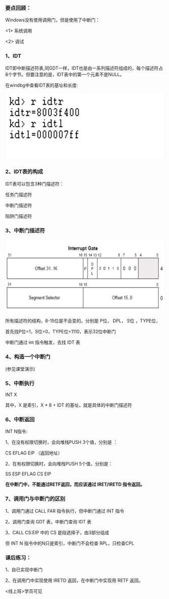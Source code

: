 ### 要点回顾：

Windows没有使用调用门，但是使用了中断门：

<1> 系统调用

<2> 调试



### 1、IDT

IDT即中断描述符表,同GDT一样，IDT也是由一系列描述符组成的，每个描述符占8个字节。但要注意的是，IDT表中的第一个元素不是NULL。

在windbg中查看IDT表的基址和长度:

![](../images/01/微信截图_20240208153919.png)

### 2、IDT表的构成

IDT表可以包含3种门描述符：

任务门描述符

中断门描述符

陷阱门描述符



### 3、中断门描述符

![](../images/01/微信截图_20240208154114.png)

所有描述符的结构，8-15位是不会变的。分别是 P位， DPL， S位 ，TYPE位，

首先找P位=1，S位=0，TYPE位=1110，表示32位中断门

中断门通过 int 指令触发，去找 IDT 表



### 4、构造一个中断门

(参见课堂演示)



### 5、中断执行

INT X

其中，X 是索引，X * 8 + IDT 的基址，就是具体的中断门描述符



### 6、中断返回

INT N指令:

1、在没有权限切换时，会向堆栈PUSH 3个值，分别是 ：

CS EFLAG EIP （返回地址）

2、在有权限切换时，会向堆栈PUSH 5个值，分别是：

SS ESP EFLAG CS EIP 

**在中断门中，不能通过RETF返回，而应该通过 IRET/IRETD 指令返回。**



### 7、调用门与中断门的区别

1、调用门通过 CALL FAR 指令执行，但中断门通过 INT 指令

2、调用门查询 GDT 表，中断门查询 IDT 表

3、CALL CS:EIP 中的 CS 是段选择子，由3部分组成

但 INT N 指令中的N只是索引，中断门不会检查 RPL，只检查CPL



### 课后练习：

1、自已实现中断门

2、在调用门中实现使用 IRETD 返回，在中断门中实现用 RETF 返回。

<线上班>学员可见